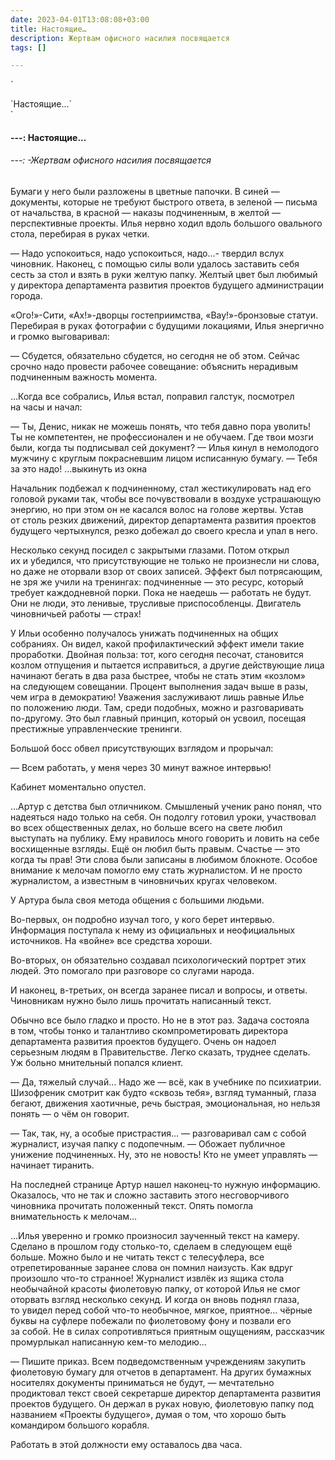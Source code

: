 ```yaml
---
date: 2023-04-01T13:08:08+03:00
title: Настоящие…
description: Жертвам офисного насилия посвящается
tags: []

---
```

<p>`<div class="`center`">`Настоящие...`</div>`<br />

#### **---:** Настоящие...

###### ---: -Жертвам офисного насилия посвящается<br />

Бумаги у него были разложены в цветные папочки. В синей — документы, которые не требуют быстрого ответа, в зеленой — письма от начальства, в красной — наказы подчиненным, в желтой — перспективные проекты. Илья нервно ходил вдоль большого овального стола, перебирая в руках четки.<br />

— Надо успокоиться, надо успокоиться, надо…- твердил вслух чиновник. Наконец, с помощью силы воли удалось заставить себя сесть за стол и взять в руки желтую папку. Желтый цвет был любимый у директора департамента развития проектов будущего администрации города.<br />

«Ого!»-Сити, «Ах!»-дворцы гостеприимства, «Вау!»-бронзовые статуи. Перебирая в руках фотографии с будущими локациями, Илья энергично и громко выговаривал:<br />

— Сбудется, обязательно сбудется, но сегодня не об этом. Сейчас срочно надо провести рабочее совещание: объяснить нерадивым подчиненным важность момента.<br />

…Когда все собрались, Илья встал, поправил галстук, посмотрел на часы и начал:<br/>

— Ты, Денис, никак не можешь понять, что тебя давно пора уволить! Ты не компетентен, не профессионален и не обучаем. Где твои мозги были, когда ты подписывал сей документ? — Илья кинул в немолодого мужчину с круглым покрасневшим лицом исписанную бумагу. — Тебя за это надо! …выкинуть из окна <br/>

Начальник подбежал к подчиненному, стал жестикулировать над его головой руками так, чтобы все почувствовали в воздухе устрашающую энергию, но при этом он не касался волос на голове жертвы. Устав от столь резких движений, директор департамента развития проектов будущего чертыхнулся, резко добежал до своего кресла и упал в него.<br />

Несколько секунд посидел с закрытыми глазами. Потом открыл их и убедился, что присутствующие не только не произнесли ни слова, но даже не оторвали взор от своих записей. Эффект был потрясающим, не зря же учили на тренингах: подчиненные — это ресурс, который требует каждодневной порки. Пока не наедешь — работать не будут. Они не люди, это ленивые, трусливые приспособленцы. Двигатель чиновничьей работы — страх!<br />

У Ильи особенно получалось унижать подчиненных на общих собраниях. Он видел, какой профилактический эффект имели такие проработки. Двойная польза: тот, кого сегодня песочат, становится козлом отпущения и пытается исправиться, а другие действующие лица начинают бегать в два раза быстрее, чтобы не стать этим «козлом» на следующем совещании. Процент выполнения задач выше в разы, чем игра в демократию! Уважения заслуживают лишь равные Илье по положению люди. Там, среди подобных, можно и разговаривать <nobr>по-другому</nobr>. Это был главный принцип, который он усвоил, посещая престижные управленческие тренинги.<br />

Большой босс обвел присутствующих взглядом и прорычал:<br />

— Всем работать, у меня через 30 минут важное интервью!<br />

Кабинет моментально опустел.<br />

…Артур с детства был отличником. Смышленый ученик рано понял, что надеяться надо только на себя. Он подолгу готовил уроки, участвовал во всех общественных делах, но больше всего на свете любил выступать на публику. Ему нравилось много говорить и ловить на себе восхищенные взгляды. Ещё он любил быть правым. Счастье — это когда ты прав! Эти слова были записаны в любимом блокноте. Особое внимание к мелочам помогло ему стать журналистом. И не просто журналистом, а известным в чиновничьих кругах человеком.<br />

У Артура была своя метода общения с большими людьми.<br />

<nobr>Во-первых</nobr>, он подробно изучал того, у кого берет интервью. Информация поступала к нему из официальных и неофициальных источников. На «войне» все средства хороши.<br />

<nobr>Во-вторых</nobr>, он обязательно создавал психологический портрет этих людей. Это помогало при разговоре со слугами народа.<br />

И наконец, <nobr>в-третьих</nobr>, он всегда заранее писал и вопросы, и ответы. Чиновникам нужно было лишь прочитать написанный текст.<br />

Обычно все было гладко и просто. Но не в этот раз. Задача состояла в том, чтобы тонко и талантливо скомпрометировать директора департамента развития проектов будущего. Очень он надоел серьезным людям в Правительстве. Легко сказать, труднее сделать. Уж больно мнительный попался клиент.<br />

— Да, тяжелый случай… Надо же — всё, как в учебнике по психиатрии. Шизофреник смотрит как будто «сквозь тебя», взгляд туманный, глаза бегают, движения хаотичные, речь быстрая, эмоциональная, но нельзя понять — о чём он говорит.<br />

— Так, так, ну, а особые пристрастия… — разговаривал сам с собой журналист, изучая папку с подопечным. — Обожает публичное унижение подчиненных. Ну, это не новость! Кто не умеет управлять — начинает тиранить.<br />

На последней странице Артур нашел <nobr>наконец-то</nobr> нужную информацию. Оказалось, что не так и сложно заставить этого несговорчивого чиновника прочитать положенный текст. Опять помогла внимательность к мелочам…<br />

…Илья уверенно и громко произносил заученный текст на камеру. Сделано в прошлом году <nobr>столько-то</nobr>, сделаем в следующем ещё больше. Можно было и не читать текст с телесуфлера, все отрепетированные заранее слова он помнил наизусть. Как вдруг произошло <nobr>что-то</nobr> странное! Журналист извлёк из ящика стола необычайной красоты фиолетовую папку, от которой Илья не смог оторвать взгляд несколько секунд. И когда он вновь поднял глаза, то увидел перед собой <nobr>что-то</nobr> необычное, мягкое, приятное… чёрные буквы на суфлере побежали по фиолетовому фону и позвали его за собой. Не в силах сопротивляться приятным ощущениям, рассказчик промурлыкал написанную <nobr>кем-то</nobr> мелодию…<br />

— Пишите приказ. Всем подведомственным учреждениям закупить фиолетовую бумагу для отчетов в департамент. На других бумажных носителях документы приниматься не будут, — мечтательно продиктовал текст своей секретарше директор департамента развития проектов будущего. Он держал в руках новую, фиолетовую папку под названием «Проекты будущего», думая о том, что хорошо быть командиром большого корабля.<br />

Работать в этой должности ему оставалось два часа.</p>